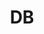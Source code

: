 ---
# Featured tags need to have either the `list` or `grid` layout (PRO only).
layout: list

# The title of the tag's page.
title: DB

# The name of the tag, used in a post's front matter (e.g. tags: [<slug>]).
slug: db

# (Optional) Write a short (~150 characters) description of this featured tag.
description: >
  This is a DataBase Study Log.

# (Optional) You can disable grouping posts by date.
# no_groups: true

# Exclude this example category from the sitemap.
# DON'T USE THIS SETTING IN YOUR CATEGORIES!
sitemap: true
---
